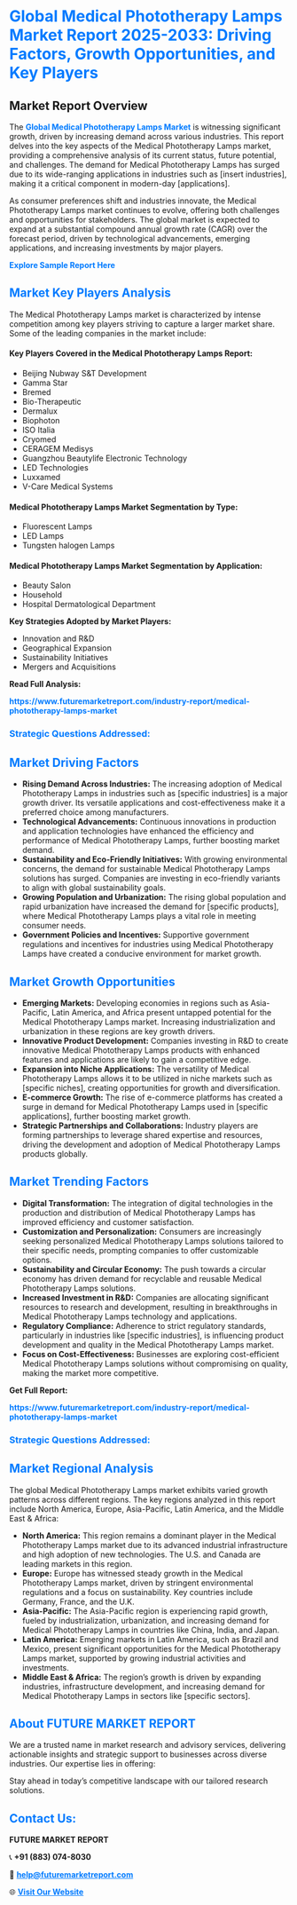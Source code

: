 <h1 style="color: #007BFF;">Global Medical Phototherapy Lamps Market Report 2025-2033: Driving Factors, Growth Opportunities, and Key Players</h1>

<section id="overview">
<h2>Market Report Overview</h2>
<p>The <a href="https://www.futuremarketreport.com/industry-report/medical-phototherapy-lamps-market" style="color: #007BFF; text-decoration: none;"><strong>Global Medical Phototherapy Lamps Market</strong></a> is witnessing significant growth, driven by increasing demand across various industries. This report delves into the key aspects of the Medical Phototherapy Lamps market, providing a comprehensive analysis of its current status, future potential, and challenges. The demand for Medical Phototherapy Lamps has surged due to its wide-ranging applications in industries such as [insert industries], making it a critical component in modern-day [applications].</p>
<p>As consumer preferences shift and industries innovate, the Medical Phototherapy Lamps market continues to evolve, offering both challenges and opportunities for stakeholders. The global market is expected to expand at a substantial compound annual growth rate (CAGR) over the forecast period, driven by technological advancements, emerging applications, and increasing investments by major players.</p>
</section>

<section id="overview">
<p><a href="https://www.futuremarketreport.com/request-sample/reportId=64776" style="color: #007BFF; text-decoration: none;"><strong>Explore Sample Report Here</strong></a></p>
</section>

<section id="key-players">
<h2 style="color: #007BFF;">Market Key Players Analysis</h2>
<p>The Medical Phototherapy Lamps market is characterized by intense competition among key players striving to capture a larger market share. Some of the leading companies in the market include:</p>
<h4>Key Players Covered in the Medical Phototherapy Lamps Report:</h4>
<ul><li>Beijing Nubway S&amp;T Development</li><li>Gamma Star</li><li>Bremed</li><li>Bio-Therapeutic</li><li>Dermalux</li><li>Biophoton</li><li>ISO Italia</li><li>Cryomed</li><li>CERAGEM Medisys</li><li>Guangzhou Beautylife Electronic Technology</li><li>LED Technologies</li><li>Luxxamed</li><li>V-Care Medical Systems</li></ul>
<h4>Medical Phototherapy Lamps Market Segmentation by Type:</h4>
<ul><li>Fluorescent Lamps</li><li>LED Lamps</li><li>Tungsten halogen Lamps</li></ul>

<h4>Medical Phototherapy Lamps Market Segmentation by Application:</h4>
<ul><li>Beauty Salon</li><li>Household</li><li>Hospital Dermatological Department</li></ul>
<p><strong>Key Strategies Adopted by Market Players:</strong></p>
<ul>
<li>Innovation and R&D</li>
<li>Geographical Expansion</li>
<li>Sustainability Initiatives</li>
<li>Mergers and Acquisitions</li>
</ul>
</section>

<section>
<p><strong>Read Full Analysis: </strong></p><a href="https://www.futuremarketreport.com/industry-report/medical-phototherapy-lamps-market" style="color: #007BFF; text-decoration: none;"><strong>https://www.futuremarketreport.com/industry-report/medical-phototherapy-lamps-market</strong></a>
<h3 style="color: #007BFF;">Strategic Questions Addressed:</h3>
</section>

<section id="driving-factors">
<h2 style="color: #007BFF;">Market Driving Factors</h2>
<ul>
<li><strong>Rising Demand Across Industries:</strong> The increasing adoption of Medical Phototherapy Lamps in industries such as [specific industries] is a major growth driver. Its versatile applications and cost-effectiveness make it a preferred choice among manufacturers.</li>
<li><strong>Technological Advancements:</strong> Continuous innovations in production and application technologies have enhanced the efficiency and performance of Medical Phototherapy Lamps, further boosting market demand.</li>
<li><strong>Sustainability and Eco-Friendly Initiatives:</strong> With growing environmental concerns, the demand for sustainable Medical Phototherapy Lamps solutions has surged. Companies are investing in eco-friendly variants to align with global sustainability goals.</li>
<li><strong>Growing Population and Urbanization:</strong> The rising global population and rapid urbanization have increased the demand for [specific products], where Medical Phototherapy Lamps plays a vital role in meeting consumer needs.</li>
<li><strong>Government Policies and Incentives:</strong> Supportive government regulations and incentives for industries using Medical Phototherapy Lamps have created a conducive environment for market growth.</li>
</ul>
</section>

<section id="growth-opportunities">
<h2 style="color: #007BFF;">Market Growth Opportunities</h2>
<ul>
<li><strong>Emerging Markets:</strong> Developing economies in regions such as Asia-Pacific, Latin America, and Africa present untapped potential for the Medical Phototherapy Lamps market. Increasing industrialization and urbanization in these regions are key growth drivers.</li>
<li><strong>Innovative Product Development:</strong> Companies investing in R&D to create innovative Medical Phototherapy Lamps products with enhanced features and applications are likely to gain a competitive edge.</li>
<li><strong>Expansion into Niche Applications:</strong> The versatility of Medical Phototherapy Lamps allows it to be utilized in niche markets such as [specific niches], creating opportunities for growth and diversification.</li>
<li><strong>E-commerce Growth:</strong> The rise of e-commerce platforms has created a surge in demand for Medical Phototherapy Lamps used in [specific applications], further boosting market growth.</li>
<li><strong>Strategic Partnerships and Collaborations:</strong> Industry players are forming partnerships to leverage shared expertise and resources, driving the development and adoption of Medical Phototherapy Lamps products globally.</li>
</ul>
</section>

<section id="trending-factors">
<h2 style="color: #007BFF;">Market Trending Factors</h2>
<ul>
<li><strong>Digital Transformation:</strong> The integration of digital technologies in the production and distribution of Medical Phototherapy Lamps has improved efficiency and customer satisfaction.</li>
<li><strong>Customization and Personalization:</strong> Consumers are increasingly seeking personalized Medical Phototherapy Lamps solutions tailored to their specific needs, prompting companies to offer customizable options.</li>
<li><strong>Sustainability and Circular Economy:</strong> The push towards a circular economy has driven demand for recyclable and reusable Medical Phototherapy Lamps solutions.</li>
<li><strong>Increased Investment in R&D:</strong> Companies are allocating significant resources to research and development, resulting in breakthroughs in Medical Phototherapy Lamps technology and applications.</li>
<li><strong>Regulatory Compliance:</strong> Adherence to strict regulatory standards, particularly in industries like [specific industries], is influencing product development and quality in the Medical Phototherapy Lamps market.</li>
<li><strong>Focus on Cost-Effectiveness:</strong> Businesses are exploring cost-efficient Medical Phototherapy Lamps solutions without compromising on quality, making the market more competitive.</li>
</ul>
</section>

<section>
<p><strong>Get Full Report: </strong></p><a href="https://www.futuremarketreport.com/industry-report/medical-phototherapy-lamps-market" style="color: #007BFF; text-decoration: none;"><strong>https://www.futuremarketreport.com/industry-report/medical-phototherapy-lamps-market</strong></a>
<h3 style="color: #007BFF;">Strategic Questions Addressed:</h3>
</section>


<section id="regional-analysis">
<h2 style="color: #007BFF;">Market Regional Analysis</h2>
<p>The global Medical Phototherapy Lamps market exhibits varied growth patterns across different regions. The key regions analyzed in this report include North America, Europe, Asia-Pacific, Latin America, and the Middle East & Africa:</p>
<ul>
<li><strong>North America:</strong> This region remains a dominant player in the Medical Phototherapy Lamps market due to its advanced industrial infrastructure and high adoption of new technologies. The U.S. and Canada are leading markets in this region.</li>
<li><strong>Europe:</strong> Europe has witnessed steady growth in the Medical Phototherapy Lamps market, driven by stringent environmental regulations and a focus on sustainability. Key countries include Germany, France, and the U.K.</li>
<li><strong>Asia-Pacific:</strong> The Asia-Pacific region is experiencing rapid growth, fueled by industrialization, urbanization, and increasing demand for Medical Phototherapy Lamps in countries like China, India, and Japan.</li>
<li><strong>Latin America:</strong> Emerging markets in Latin America, such as Brazil and Mexico, present significant opportunities for the Medical Phototherapy Lamps market, supported by growing industrial activities and investments.</li>
<li><strong>Middle East & Africa:</strong> The region’s growth is driven by expanding industries, infrastructure development, and increasing demand for Medical Phototherapy Lamps in sectors like [specific sectors].</li>
</ul>
</section>

<footer>
<h2 style="color: #007BFF;">About FUTURE MARKET REPORT</h2>
<p>We are a trusted name in market research and advisory services, delivering actionable insights and strategic support to businesses across diverse industries. Our expertise lies in offering:</p>

<p>Stay ahead in today’s competitive landscape with our tailored research solutions.</p>

<h2 style="color: #007BFF;">Contact Us:</h2>
<p><strong>FUTURE MARKET REPORT</strong></p>
<p>📞 <strong>+91 (883) 074-8030</strong></p>
<p>📧 <strong><a href="mailto:help@futuremarketreport.com" style="color: #007BFF;">help@futuremarketreport.com</a></strong></p>
<p>🌐 <strong><a href="https://www.futuremarketreport.com/" style="color: #007BFF;">Visit Our Website</a></strong></p>
</footer>
